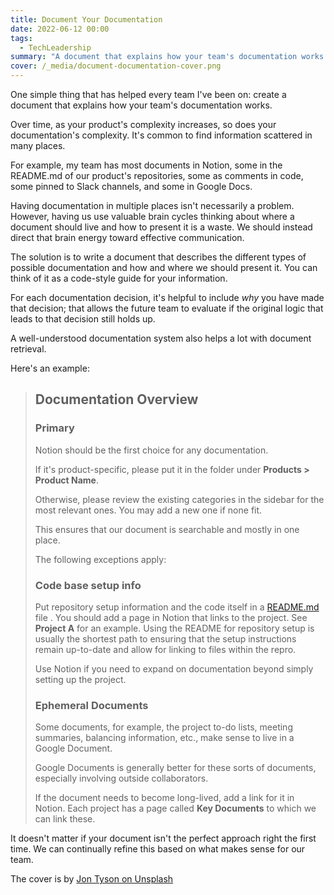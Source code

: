 ```yaml
---
title: Document Your Documentation
date: 2022-06-12 00:00
tags:
  - TechLeadership
summary: "A document that explains how your team's documentation works."
cover: /_media/document-documentation-cover.png
---
```


One simple thing that has helped every team I've been on: create a document that explains how your team's documentation works.

Over time, as your product's complexity increases, so does your documentation's complexity. It's common to find information scattered in many places.

For example, my team has most documents in Notion, some in the README.md of our product's repositories, some as comments in code, some pinned to Slack channels, and some in Google Docs.

Having documentation in multiple places isn't necessarily a problem. However, having us use valuable brain cycles thinking about where a document should live and how to present it is a waste. We should instead direct that brain energy toward effective communication.

The solution is to write a document that describes the different types of possible documentation and how and where we should present it. You can think of it as a code-style guide for your information.

For each documentation decision, it's helpful to include *why* you have made that decision; that allows the future team to evaluate if the original logic that leads to that decision still holds up.

A well-understood documentation system also helps a lot with document retrieval.

Here's an example:

> ## Documentation Overview
>
> ### Primary
>
> Notion should be the first choice for any documentation.
> 
> If it's product-specific, please put it in the folder under **Products > Product Name**.
> 
> Otherwise, please review the existing categories in the sidebar for the most relevant ones. You may add a new one if none fit.
>
> This ensures that our document is searchable and mostly in one place.
> 
> The following exceptions apply:
> 
> ### Code base setup info
>
> Put repository setup information and the code itself in a [README.md](http://readme.md) file . You should add a page in Notion that links to the project. See **Project A** for an example.
> Using the README for repository setup is usually the shortest path to ensuring that the setup instructions remain up-to-date and allow for linking to files within the repro.
>
> Use Notion if you need to expand on documentation beyond simply setting up the project.
>
> ### Ephemeral Documents
> 
> Some documents, for example, the project to-do lists, meeting summaries, balancing information, etc., make sense to live in a Google Document.
>
> Google Documents is generally better for these sorts of documents,  especially involving outside collaborators.
> 
> If the document needs to become long-lived, add a link for it in Notion. Each project has a page called **Key Documents** to which we can link these.
>

It doesn't matter if your document isn't the perfect approach right the first time. We can continually refine this based on what makes sense for our team.

The cover is by [Jon Tyson on Unsplash](https://unsplash.com/@jontyson)